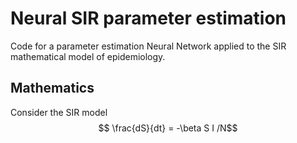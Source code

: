 # Neural SIR parameter estimation
Code for a parameter estimation Neural Network applied to the SIR mathematical model of epidemiology.
## Mathematics
Consider the SIR model
$$ \frac{dS}{dt} = -\beta S I /N$$
